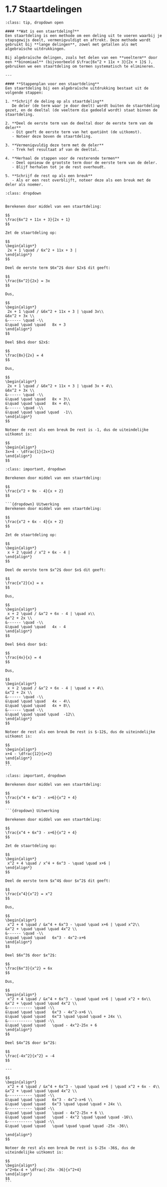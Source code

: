 # 1.7 Staartdelingen

````{admonition} Theorie
:class: tip, dropdown open

#### **Wat is een staartdeling?**
Een staartdeling is een methode om een deling uit te voeren waarbij je stapsgewijs deelt, vermenigvuldigt en aftrekt. Deze methode wordt gebruikt bij **lange delingen**, zowel met getallen als met algebraïsche uitdrukkingen.

Bij algebraïsche delingen, zoals het delen van een **veelterm** door een **binomiaal** (bijvoorbeeld $\frac{6x^2 + 11x + 3}{2x + 1}$ ), gebruiken we een staartdeling om termen systematisch te elimineren.

---

#### **Stappenplan voor een staartdeling**
Een staartdeling bij een algebraïsche uitdrukking bestaat uit de volgende stappen:

1. **Schrijf de deling op als staartdeling**  
   De deler (de term waar je door deelt) wordt buiten de staartdeling gezet, en de deeltal (de veelterm die gedeeld wordt) staat binnen de staartdeling.

2. **Deel de eerste term van de deeltal door de eerste term van de deler**  
   - Dit geeft de eerste term van het quotiënt (de uitkomst).
   - Noteer deze boven de staartdeling.

3. **Vermenigvuldig deze term met de deler**  
   - Trek het resultaat af van de deeltal.

4. **Herhaal de stappen voor de resterende termen**  
   - Deel opnieuw de grootste term door de eerste term van de deler.
   - Blijf herhalen tot je de rest overhoudt.

5. **Schrijf de rest op als een breuk**  
   - Als er een rest overblijft, noteer deze als een breuk met de deler als noemer.
````


```{admonition} Voorbeeld 1: Teller ontbinden in factoren
:class: dropdown


Berekenen door middel van een staartdeling:

$$
\frac{6x^2 + 11x + 3}{2x + 1}
$$

Zet de staartdeling op:

$$
\begin{align*}
 2x + 1 \quad / 6x^2 + 11x + 3 |
\end{align*}
$$

Deel de eerste term $6x^2$ door $2x$ dit geeft:

$$
\frac{6x^2}{2x} = 3x
$$

Dus,

$$
\begin{align*}
 2x + 1 \quad / &6x^2 + 11x + 3 | \quad 3x\\
&6x^2 + 3x \\
&------ \quad -\\
&\quad \quad \quad   8x + 3
\end{align*}
$$

Deel $8x$ door $2x$:

$$
\frac{8x}{2x} = 4
$$

Dus,

$$
\begin{align*}
 2x + 1 \quad / &6x^2 + 11x + 3 | \quad 3x + 4\\
&6x^2 + 3x \\
&------ \quad -\\
&\quad \quad \quad   8x + 3\\
&\quad \quad \quad   8x + 4\\
&------ \quad -\\
&\quad \quad \quad \quad  -1\\
\end{align*}
$$

Noteer de rest als een breuk De rest is -1, dus de uiteindelijke uitkomst is:

$$
\begin{align*}
3x+4 - \dfrac{1}{2x+1}
\end{align*}
$$
```

````{admonition} Oefening 1
:class: important, dropdown

Berekenen door middel van een staartdeling:

$$
\frac{x^2 + 9x - 4}{x + 2}
$$

```{dropdown} Uitwerking
Berekenen door middel van een staartdeling:

$$
\frac{x^2 + 6x - 4}{x + 2}
$$

Zet de staartdeling op:

$$
\begin{align*}
 x + 2 \quad / x^2 + 6x - 4 |
\end{align*}
$$

Deel de eerste term $x^2$ door $x$ dit geeft:

$$
\frac{x^2}{x} = x
$$

Dus,

$$
\begin{align*}
 x + 2 \quad / &x^2 + 6x - 4 | \quad x\\
&x^2 + 2x \\
&------ \quad -\\
&\quad \quad \quad   4x - 4
\end{align*}
$$

Deel $4x$ door $x$:

$$
\frac{4x}{x} = 4
$$

Dus,

$$
\begin{align*}
 x + 2 \quad / &x^2 + 6x - 4 | \quad x + 4\\
&x^2 + 2x \\
&------ \quad -\\
&\quad \quad \quad   4x - 4\\
&\quad \quad \quad   4x + 8\\
&------ \quad -\\
&\quad \quad \quad \quad  -12\\
\end{align*}
$$

Noteer de rest als een breuk De rest is $-12$, dus de uiteindelijke uitkomst is:

$$
\begin{align*}
x+4 - \dfrac{12}{x+2}
\end{align*}
$$
```
````

````{admonition} Oefening 2
:class: important, dropdown

Berekenen door middel van een staartdeling:

$$
\frac{x^4 + 6x^3 - x+6}{x^2 + 4}
$$

```{dropdown} Uitwerking

Berekenen door middel van een staartdeling:

$$
\frac{x^4 + 6x^3 - x+6}{x^2 + 4}
$$

Zet de staartdeling op:

$$
\begin{align*}
 x^2 + 4 \quad / x^4 + 6x^3 - \quad \quad x+6 |
\end{align*}
$$

Deel de eerste term $x^4$ door $x^2$ dit geeft:

$$
\frac{x^4}{x^2} = x^2
$$

Dus,

$$
\begin{align*}
 x^2 + 4 \quad / &x^4 + 6x^3 - \quad \quad x+6 | \quad x^2\\
&x^2 + \quad \quad \quad 4x^2 \\
&------ \quad -\\
&\quad \quad \quad   6x^3 - 4x^2-x+6
\end{align*}
$$

Deel $6x^3$ door $x^2$:

$$
\frac{6x^3}{x^2} = 6x
$$

Dus,

$$
\begin{align*}
 x^2 + 4 \quad / &x^4 + 6x^3 - \quad \quad x+6 | \quad x^2 + 6x\\
&x^2 + \quad \quad \quad 4x^2 \\
&----------- \quad -\\
&\quad \quad \quad   6x^3 - 4x^2-x+6 \\
&\quad \quad \quad   6x^3 \quad \quad \quad + 24x \\
&----------- \quad -\\
&\quad \quad \quad   \quad - 4x^2-25x + 6
\end{align*}
$$

Deel $4x^2$ door $x^2$:

$$
\frac{-4x^2}{x^2} = -4
$$

---

$$
\begin{align*}
 x^2 + 4 \quad / &x^4 + 6x^3 - \quad \quad x+6 | \quad x^2 + 6x - 4\\
&x^2 + \quad \quad \quad 4x^2 \\
&----------- \quad -\\
&\quad \quad \quad   6x^3 - 4x^2-x+6 \\
&\quad \quad \quad   6x^3 \quad \quad \quad + 24x \\
&----------- \quad -\\
&\quad \quad \quad   \quad - 4x^2-25x + 6 \\
&\quad \quad \quad   \quad - 4x^2 \quad \quad \quad -16\\
&----------- \quad -\\
&\quad \quad \quad   \quad \quad \quad \quad -25x -36\\

\end{align*}
$$

Noteer de rest als een breuk De rest is $-25x -36$, dus de uiteindelijke uitkomst is:

$$
\begin{align*}
x^2+6x-4 + \dfrac{-25x -36}{x^2+4}
\end{align*}
$$
```
````